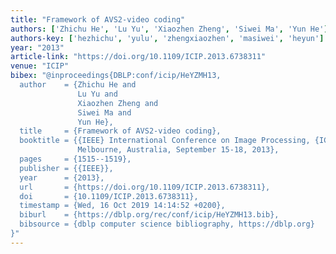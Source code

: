 ```yaml
---
title: "Framework of AVS2-video coding"
authors: ['Zhichu He', 'Lu Yu', 'Xiaozhen Zheng', 'Siwei Ma', 'Yun He']
authors-key: ['hezhichu', 'yulu', 'zhengxiaozhen', 'masiwei', 'heyun']
year: "2013"
article-link: "https://doi.org/10.1109/ICIP.2013.6738311"
venue: "ICIP"
bibex: "@inproceedings{DBLP:conf/icip/HeYZMH13,
  author    = {Zhichu He and
               Lu Yu and
               Xiaozhen Zheng and
               Siwei Ma and
               Yun He},
  title     = {Framework of AVS2-video coding},
  booktitle = {{IEEE} International Conference on Image Processing, {ICIP} 2013,
               Melbourne, Australia, September 15-18, 2013},
  pages     = {1515--1519},
  publisher = {{IEEE}},
  year      = {2013},
  url       = {https://doi.org/10.1109/ICIP.2013.6738311},
  doi       = {10.1109/ICIP.2013.6738311},
  timestamp = {Wed, 16 Oct 2019 14:14:52 +0200},
  biburl    = {https://dblp.org/rec/conf/icip/HeYZMH13.bib},
  bibsource = {dblp computer science bibliography, https://dblp.org}
}"
---
```

